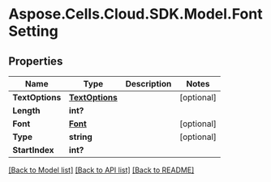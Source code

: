 # Aspose.Cells.Cloud.SDK.Model.FontSetting
## Properties

Name | Type | Description | Notes
------------ | ------------- | ------------- | -------------
**TextOptions** | [**TextOptions**](TextOptions.md) |  | [optional] 
**Length** | **int?** |  | 
**Font** | [**Font**](Font.md) |  | [optional] 
**Type** | **string** |  | [optional] 
**StartIndex** | **int?** |  | 

[[Back to Model list]](../README.md#documentation-for-models) [[Back to API list]](../README.md#documentation-for-api-endpoints) [[Back to README]](../README.md)

